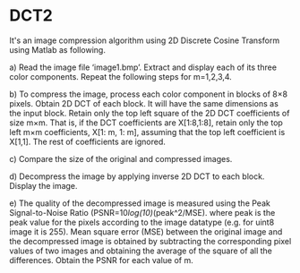 # DCT2
It's an image compression algorithm using 2D Discrete Cosine Transform using Matlab as following.


a) Read the image file ‘image1.bmp’. Extract and display each of its three color components.
Repeat the following steps for m=1,2,3,4.

b) To compress the image, process each color component in blocks of 8×8 pixels. Obtain 2D
DCT of each block. It will have the same dimensions as the input block. Retain only the top
left square of the 2D DCT coefficients of size m×m. That is, if the DCT coefficients are
X[1:8,1:8], retain only the top left m×m coefficients, X[1: m, 1: m], assuming that the top
left coefficient is X[1,1]. The rest of coefficients are ignored.

c) Compare the size of the original and compressed images.

d) Decompress the image by applying inverse 2D DCT to each block. Display the image.

e) The quality of the decompressed image is measured using the Peak Signal-to-Noise Ratio
(PSNR=10*log(10)*(peak^2/MSE).
where peak is the peak value for the pixels according to the image datatype (e.g. for uint8
image it is 255). Mean square error (MSE) between the original image and the decompressed
image is obtained by subtracting the corresponding pixel values of two images and obtaining
the average of the square of all the differences. Obtain the PSNR for each value of m.
